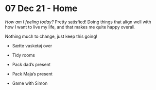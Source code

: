 # 07 Dec 21 - Home
*How am I feeling today?*
Pretty satisfied! Doing things that align well with how I want to live my life, and that makes me quite happy overall.

Nothing much to change, just keep this going! 

- Sætte vasketøj over

* Tidy rooms

* Pack dad’s present
* Pack Maja’s present

* Game with Simon

<!-- {BearID:974EA223-B899-4A64-BF1F-279E6DE60316-7920-00000227AB1D4BAF} -->
